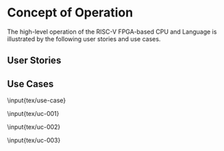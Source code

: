 # Concept of Operation

The high-level operation of the RISC-V FPGA-based CPU and Language is
illustrated by the following user stories and use cases.

## User Stories

<!-- Maybe have a talk about how my year had 68k? -->
<!-- And only the year after that did we have ARM for assembly -->
<!-- This project is kind of a way for us to keep ECE moving forward to modernity -->

<!-- Have at most 3 paragraphs per user story, preferably one -->

## Use Cases

<!-- Use UML diagrams and some annotation to present use cases. See this
\href{https://www.youtube.com/watch?v=zid-MVo7M-E&feature=emb_logo}{tutorial}.
Add descriptive text for each use case. Keep the number of use cases below 15; ≤
10 is best. Figure 1 is an example use case diagram, and Table 1 is a Use Case
description table. If a table is complicated, the use case is probably too
low-level -->

<!-- Insert use case -->

\input{tex/use-case}

<!-- Insert first use case table. -->

\input{tex/uc-001}

\input{tex/uc-002}

\input{tex/uc-003}

